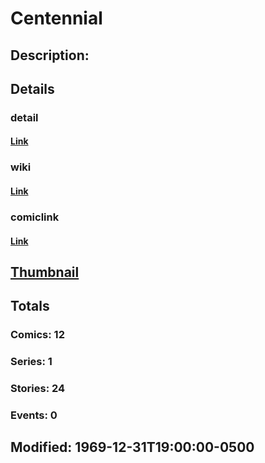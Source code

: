 # Centennial
## Description: 
## Details
### detail
#### [Link](http://marvel.com/characters/407/centennial?utm_campaign=apiRef&utm_source=225578a89fc76f3d20fbffda5d17a88d)
### wiki
#### [Link](http://marvel.com/universe/Centennial?utm_campaign=apiRef&utm_source=225578a89fc76f3d20fbffda5d17a88d)
### comiclink
#### [Link](http://marvel.com/comics/characters/1011039/centennial?utm_campaign=apiRef&utm_source=225578a89fc76f3d20fbffda5d17a88d)
## [Thumbnail](http://i.annihil.us/u/prod/marvel/i/mg/5/80/4c00323b6ac57.jpg)
## Totals
### Comics: 12
### Series: 1
### Stories: 24
### Events: 0
## Modified: 1969-12-31T19:00:00-0500